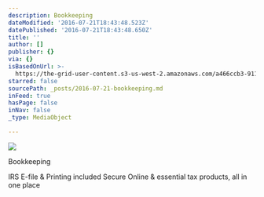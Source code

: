 ```yaml
---
description: Bookkeeping
dateModified: '2016-07-21T18:43:48.523Z'
datePublished: '2016-07-21T18:43:48.650Z'
title: ''
author: []
publisher: {}
via: {}
isBasedOnUrl: >-
  https://the-grid-user-content.s3-us-west-2.amazonaws.com/a466ccb3-9116-4c0e-b5c3-71731599640c.gif
starred: false
sourcePath: _posts/2016-07-21-bookkeeping.md
inFeed: true
hasPage: false
inNav: false
_type: MediaObject

---
```

![](https://the-grid-user-content.s3-us-west-2.amazonaws.com/a466ccb3-9116-4c0e-b5c3-71731599640c.gif)

Bookkeeping

IRS E-file & Printing included Secure Online & essential tax products, all in one place